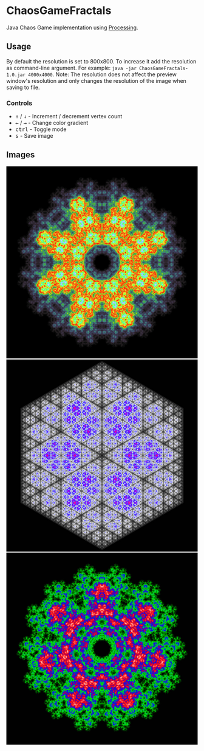 # ChaosGameFractals
Java Chaos Game implementation using [Processing](https://processing.org/).

## Usage
By default the resolution is set to 800x800. To increase it add the resolution as command-line argument.
For example: `java -jar ChaosGameFractals-1.0.jar 4000x4000`.
Note: The resolution does not affect the preview window's resolution and only changes the resolution of the image when saving to file.

### Controls
- <kbd>&#8593;</kbd> / <kbd>&#8595;</kbd> - Increment / decrement vertex count
- <kbd>&#8592;</kbd> / <kbd>&#8594;</kbd> - Change color gradient
- <kbd>ctrl</kbd> - Toggle mode
- <kbd>s</kbd> - Save image

## Images
![Image 3](images/800x800_n-8_m-true_9082361282916966991.jpg)
![Image 1](images/800x800_n-6_m-false_4989787680399795118.jpg)
![Image 2](images/800x800_n-7_m-true_607341490451242251.jpg)
